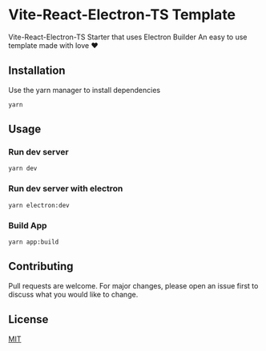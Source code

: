 # Vite-React-Electron-TS Template

Vite-React-Electron-TS Starter that uses Electron Builder
An easy to use template made with love ❤

## Installation

Use the yarn manager to install dependencies

```yarn```

## Usage

### Run dev server

`yarn dev`

### Run dev server with electron

`yarn electron:dev`

### Build App

`yarn app:build`

## Contributing

Pull requests are welcome. For major changes, please open an issue first to discuss what you would like to change.

## License

[MIT](https://choosealicense.com/licenses/mit/)
